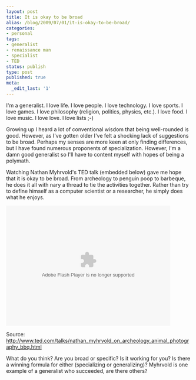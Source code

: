 ```yaml
---
layout: post
title: It is okay to be broad
alias: /blog/2009/07/01/it-is-okay-to-be-broad/
categories:
- personal
tags:
- generalist
- renaissance man
- specialist
- TED
status: publish
type: post
published: true
meta:
  _edit_last: '1'
---
```

I'm a generalist. I love life. I love people. I love technology. I love sports. I love games. I love philosophy (religion, politics, physics, etc.). I love food. I love music. I love love. I love lists ;-)

Growing up I heard a lot of conventional wisdom that being well-rounded is good. However, as I've gotten older I've felt a shocking lack of suggestions to be broad. Perhaps my senses are more keen at only finding differences, but I have found numerous proponents of specialization. However, I'm a damn good generalist so I'll have to content myself with hopes of being a polymath.

Watching Nathan Myhrvold's TED talk (embedded below) gave me hope that it is okay to be broad. From archeology to penguin poop to barbeque, he does it all with nary a thread to tie the activities together. Rather than try to define himself as a computer scientist or a researcher, he simply does what he enjoys.

<object width="446" height="326" data="http://video.ted.com/assets/player/swf/EmbedPlayer.swf" type="application/x-shockwave-flash"><param name="allowFullScreen" value="true" /><param name="wmode" value="transparent" /><param name="bgColor" value="#ffffff" /><param name="flashvars" value="vu=http://video.ted.com/talks/embed/NathanMyhrvold_2007-embed_high.flv&amp;su=http://images.ted.com/images/ted/tedindex/embed-posters/NathanMyrhvold-2007.embed_thumbnail.jpg&amp;vw=432&amp;vh=240&amp;ap=0&amp;ti=271" /><param name="src" value="http://video.ted.com/assets/player/swf/EmbedPlayer.swf" /><param name="bgcolor" value="#ffffff" /><param name="allowfullscreen" value="true" /></object>

Source: <a title="TED: Nathan Myhrvold" href="http://www.ted.com/talks/nathan_myhrvold_on_archeology_animal_photography_bbq.html" target="_blank">http://www.ted.com/talks/nathan_myhrvold_on_archeology_animal_photography_bbq.html</a>

What do you think? Are you broad or specific? Is it working for you? Is there a winning formula for either (specializing or generalizing)? Myhrvold is one example of a generalist who succeeded, are there others?
